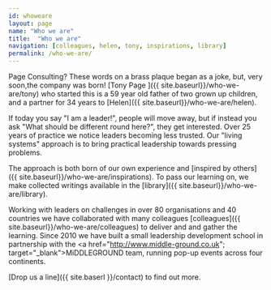 ```yaml
---
id: whoweare
layout: page
name: "Who we are"
title:  "Who we are"
navigation: [colleagues, helen, tony, inspirations, library]
permalink: /who-we-are/
---
```


Page Consulting? These words on a brass plaque began as a joke, but, very soon,the company was born! [Tony Page ]({{ site.baseurl}}/who-we-are/tony) who started this is a 59 year old father of two grown up children, and a partner for 34 years to [Helen]({{ site.baseurl}}/who-we-are/helen). 

If today you say "I am a leader!", people will move away, but if instead you ask "What should be different round here?", they get interested. Over 25 years of practice we notice leaders becoming less trusted. Our "living systems" approach is to bring practical leadership towards pressing problems. 

The approach is both born of our own experience and [inspired by others]({{ site.baseurl}}/who-we-are/inspirations). To pass our learning on, we make  collected writings available in the [library]({{ site.baseurl}}/who-we-are/library).

Working with leaders on challenges in over 80 organisations and 40 countries we have collaborated with many colleagues [colleagues]({{ site.baseurl}}/who-we-are/colleagues) to deliver and and gather the learning. Since 2010 we have built a small leadership development school in partnership with the <a href="http://www.middle-ground.co.uk"; target="_blank">MiDDLEGROUND</a> team, running pop-up events across four continents. 

[Drop us a line]({{ site.baserl }}/contact) to find out more. 


